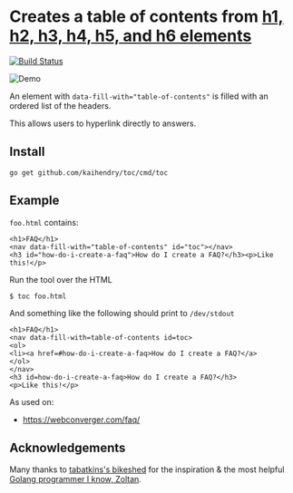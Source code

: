 # Creates a table of contents from [h1, h2, h3, h4, h5, and h6 elements](https://html.spec.whatwg.org/multipage/semantics.html#the-h1,-h2,-h3,-h4,-h5,-and-h6-elements)

[![Build Status](https://travis-ci.org/kaihendry/toc.svg?branch=master)](https://travis-ci.org/kaihendry/toc)

<img src=http://s.natalian.org/2016-06-05/toc.gif alt="Demo">

An element with `data-fill-with="table-of-contents"` is filled with an ordered list of the headers.

This allows users to hyperlink directly to answers.

## Install

	go get github.com/kaihendry/toc/cmd/toc

## Example

`foo.html` contains:

	<h1>FAQ</h1>
	<nav data-fill-with="table-of-contents" id="toc"></nav>
	<h3 id="how-do-i-create-a-faq">How do I create a FAQ?</h3><p>Like this!</p>

Run the tool over the HTML

	$ toc foo.html

And something like the following should print to `/dev/stdout`

	<h1>FAQ</h1>
	<nav data-fill-with=table-of-contents id=toc>
	<ol>
	<li><a href=#how-do-i-create-a-faq>How do I create a FAQ?</a>
	</ol>
	</nav>
	<h3 id=how-do-i-create-a-faq>How do I create a FAQ?</h3>
	<p>Like this!</p>

As used on:

* <https://webconverger.com/faq/>

## Acknowledgements

Many thanks to [tabatkins's bikeshed](https://github.com/tabatkins/bikeshed) for the inspiration & the most helpful [Golang programmer I know, Zoltan](https://github.com/zgiber).
